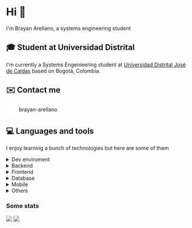 # Hi 👋
I'm Brayan Arellano, a systems engineering student

## 🎓 Student at Universidad Distrital

I'm currently a Systems Engenieering student at [Universidad Distrital José de Caldas](www.udistrital.edu.co) based on Bogotá, Colombia.

## ✉️ Contact me
<a href="https://www.linkedin.com/in/brayan-arellano" style="display: flex; align-items: center; text-decoration: none;">
  <img src="brand-linkedin.svg" width="30px" style="margin-right: 5px;">
  <span>brayan-arellano</span>
</a>

## 💻 Languages and tools
I enjoy learning a bunch of technologies but here are some of them
<details>
<summary>Dev enviroment</summary>
<ul>
<li>Windows/Linux</li>
<li>VSCode</li>
<li>Google Colab
<li>Git/Github</li>
<ul>
</details>
<details>
<summary>Backend</summary>
<ul>
<li>NodeJS + Express</li>
<li>Spring Boot</li>
<li>Flask</li>
<ul>
</details>
<details>
  <summary>Frontend</summary>
  <ul>
    <li>React</li>
    <li>Vite</li>
    <li>Redux</li>
    <li>Bootstrap</li>
  </ul>
</details>

<details>
  <summary>Database</summary>
  <ul>
    <li>PostgreSQL</li>
    <li>MongoDB</li>
  </ul>
</details>

<details>
  <summary>Mobile</summary>
  <ul>
    <li>Flutter</li>
    <li>Kotlin + Jetpack Compose</li>
  </ul>
</details>

<details>
  <summary>Others</summary>
  <ul>
    <li>Docker</li>
    <li>Unity</li>
    <li>C#</li>
    <li>C++</li>
  </ul>
</details>

### Some stats
![](http://github-profile-summary-cards.vercel.app/api/cards/stats?username=bs-arellano&theme=tokyonight)
![](http://github-profile-summary-cards.vercel.app/api/cards/repos-per-language?username=bs-arellano&theme=tokyonight)

